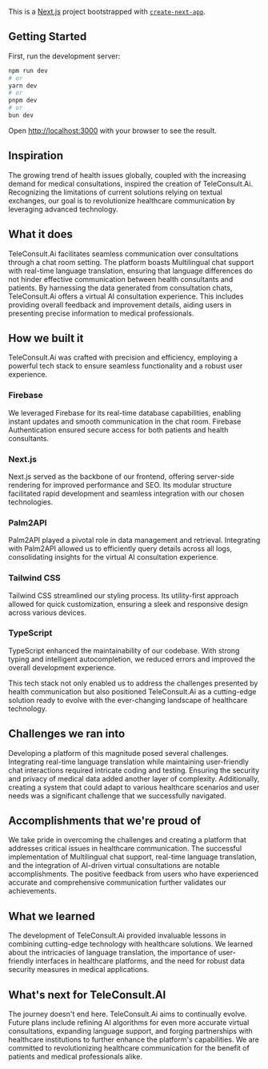 This is a [Next.js](https://nextjs.org/) project bootstrapped with [`create-next-app`](https://github.com/vercel/next.js/tree/canary/packages/create-next-app).

## Getting Started

First, run the development server:

```bash
npm run dev
# or
yarn dev
# or
pnpm dev
# or
bun dev
```

Open [http://localhost:3000](http://localhost:3000) with your browser to see the result.

## Inspiration
The growing trend of health issues globally, coupled with the increasing demand for medical consultations, inspired the creation of TeleConsult.Ai. Recognizing the limitations of current solutions relying on textual exchanges, our goal is to revolutionize healthcare communication by leveraging advanced technology.

## What it does
TeleConsult.Ai facilitates seamless communication over consultations through a chat room setting. The platform boasts Multilingual chat support with real-time language translation, ensuring that language differences do not hinder effective communication between health consultants and patients. By harnessing the data generated from consultation chats, TeleConsult.Ai offers a virtual AI consultation experience. This includes providing overall feedback and improvement details, aiding users in presenting precise information to medical professionals.

## How we built it

TeleConsult.Ai was crafted with precision and efficiency, employing a powerful tech stack to ensure seamless functionality and a robust user experience.

### Firebase
We leveraged Firebase for its real-time database capabilities, enabling instant updates and smooth communication in the chat room. Firebase Authentication ensured secure access for both patients and health consultants.

### Next.js
Next.js served as the backbone of our frontend, offering server-side rendering for improved performance and SEO. Its modular structure facilitated rapid development and seamless integration with our chosen technologies.

### Palm2API
Palm2API played a pivotal role in data management and retrieval. Integrating with Palm2API allowed us to efficiently query details across all logs, consolidating insights for the virtual AI consultation experience.

### Tailwind CSS
Tailwind CSS streamlined our styling process. Its utility-first approach allowed for quick customization, ensuring a sleek and responsive design across various devices.

### TypeScript
TypeScript enhanced the maintainability of our codebase. With strong typing and intelligent autocompletion, we reduced errors and improved the overall development experience.

This tech stack not only enabled us to address the challenges presented by health communication but also positioned TeleConsult.Ai as a cutting-edge solution ready to evolve with the ever-changing landscape of healthcare technology.

## Challenges we ran into
Developing a platform of this magnitude posed several challenges. Integrating real-time language translation while maintaining user-friendly chat interactions required intricate coding and testing. Ensuring the security and privacy of medical data added another layer of complexity. Additionally, creating a system that could adapt to various healthcare scenarios and user needs was a significant challenge that we successfully navigated.

## Accomplishments that we're proud of
We take pride in overcoming the challenges and creating a platform that addresses critical issues in healthcare communication. The successful implementation of Multilingual chat support, real-time language translation, and the integration of AI-driven virtual consultations are notable accomplishments. The positive feedback from users who have experienced accurate and comprehensive communication further validates our achievements.

## What we learned
The development of TeleConsult.Ai provided invaluable lessons in combining cutting-edge technology with healthcare solutions. We learned about the intricacies of language translation, the importance of user-friendly interfaces in healthcare platforms, and the need for robust data security measures in medical applications.

## What's next for TeleConsult.AI
The journey doesn't end here. TeleConsult.Ai aims to continually evolve. Future plans include refining AI algorithms for even more accurate virtual consultations, expanding language support, and forging partnerships with healthcare institutions to further enhance the platform's capabilities. We are committed to revolutionizing healthcare communication for the benefit of patients and medical professionals alike.
